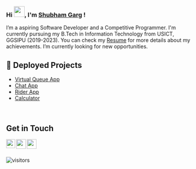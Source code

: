 <!--
**puneet-goel/puneet-goel** is a ✨ _special_ ✨ repository because its `README.md` (this file) appears on your GitHub profile.
-->

### Hi <img src="https://github.com/TheDudeThatCode/TheDudeThatCode/blob/master/Assets/Hi.gif" width="29px" height="29px">, I'm [Shubham Garg](https://www.linkedin.com/in/shubhamgarg1671/) !
I’m a aspiring Software Developer and a Competitive Programmer. I'm currently pursuing my B.Tech in Information Technology from USICT, GGSIPU (2019-2023). You can check my [Resume](https://cutt.ly/shubham-resume) for more details about my achievements. I’m currently looking for new opportunities. 


## 📕 Deployed Projects 
- [Virtual Queue App](https://play.google.com/store/apps/details?id=com.virtualqueue.app)
- [Chat App](https://shubhamgarg-chat-app.herokuapp.com/)
- [Rider App](https://play.google.com/store/apps/details?id=com.checkmed.rider)
- [Calculator](https://shubhamgarg-calculator.herokuapp.com/)

<br />


## Get in Touch
<a href="https://www.linkedin.com/in/shubhamgarg1671/">
  <img align="left" width="24px" src="https://img.icons8.com/external-justicon-lineal-color-justicon/64/000000/external-linkedin-social-media-justicon-lineal-color-justicon.png"/>
</a>
<a href="mailto:shubhamgarg1671@gmail.com">
  <img align="left" width="26px" src="https://img.icons8.com/external-justicon-lineal-color-justicon/64/000000/external-gmail-social-media-justicon-lineal-color-justicon.png"/>
</a>
<a href="https://stackoverflow.com/users/12575211/shubham-garg">
<img align="left" width="26px" src="https://cdn-icons-png.flaticon.com/512/2111/2111628.png"/>
</a>

<br />
<br />

![visitors](https://visitor-badge.laobi.icu/badge?page_id=shubhamgarg1671.shubhamgarg1671)
